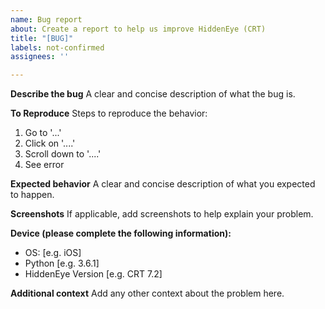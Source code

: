 ```yaml
---
name: Bug report
about: Create a report to help us improve HiddenEye (CRT)
title: "[BUG]"
labels: not-confirmed
assignees: ''

---
```


**Describe the bug**
A clear and concise description of what the bug is.

**To Reproduce**
Steps to reproduce the behavior:
1. Go to '...'
2. Click on '....'
3. Scroll down to '....'
4. See error

**Expected behavior**
A clear and concise description of what you expected to happen.

**Screenshots**
If applicable, add screenshots to help explain your problem.

**Device (please complete the following information):**
 - OS: [e.g. iOS]
 - Python [e.g. 3.6.1]
 - HiddenEye Version [e.g. CRT 7.2]


**Additional context**
Add any other context about the problem here.
